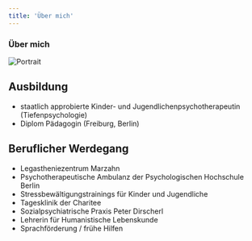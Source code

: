 ```yaml
---
title: 'Über mich'
---
```

### Über mich

![Portrait](/img/portrait.jpg)

## Ausbildung
- staatlich approbierte Kinder- und Jugendlichenpsychotherapeutin (Tiefenpsychologie)
- Diplom Pädagogin (Freiburg, Berlin)

## Beruflicher Werdegang
- Legastheniezentrum Marzahn
- Psychotherapeutische Ambulanz der Psychologischen Hochschule Berlin
- Stressbewältigungstrainings für Kinder und Jugendliche
- Tagesklinik der Charitee
- Sozialpsychiatrische Praxis Peter Dirscherl
- Lehrerin für Humanistische Lebenskunde
- Sprachförderung / frühe Hilfen
